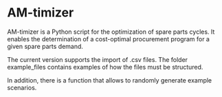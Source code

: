 # AM-timizer

AM-timizer is a Python script for the optimization of spare parts cycles. It enables the determination of a cost-optimal procurement program for a given spare parts demand.

The current version supports the import of .csv files. The folder example_files contains examples of how the files must be structured.

In addition, there is a function that allows to randomly generate example scenarios.

